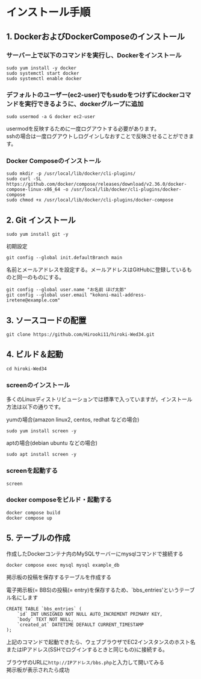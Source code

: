 # インストール手順

## 1. DockerおよびDockerComposeのインストール

### サーバー上で以下のコマンドを実行し、Dockerをインストール

    sudo yum install -y docker 
    sudo systemctl start docker 
    sudo systemctl enable docker
 
### デフォルトのユーザー(ec2-user)でもsudoをつけずにdockerコマンドを実行できるように、dockerグループに追加

    sudo usermod -a G docker ec2-user

usermodを反映するために一度ログアウトする必要があります。  
sshの場合は一度ログアウトしログインしなおすことで反映させることができます。
  　
### Docker Composeのインストール

    sudo mkdir -p /usr/local/lib/docker/cli-plugins/
    sudo curl -SL https://github.com/docker/compose/releases/download/v2.36.0/docker-compose-linux-x86_64 -o /usr/local/lib/docker/cli-plugins/docker-compose
    sudo chmod +x /usr/local/lib/docker/cli-plugins/docker-compose

## 2. Git インストール

    sudo yum install git -y

初期設定

    git config --global init.defaultBranch main

  名前とメールアドレスを設定する。メールアドレスはGitHubに登録しているものと同一のものにする。

    git config --global user.name "お名前 ほげ太郎"
    git config --global user.email "kokoni-mail-address-iretene@example.com"

## 3. ソースコードの配置

    git clone https://github.com/Hirooki11/hiroki-Wed34.git

## 4. ビルド＆起動

    cd hiroki-Wed34

### screenのインストール

多くのLinuxディストリビューションでは標準で入っていますが，インストール方法は以下の通りです。  

yumの場合(amazon linux2, centos, redhat などの場合)

    sudo yum install screen -y

aptの場合(debian ubuntu などの場合)

    sudo apt install screen -y

### screenを起動する

    screen

### docker composeをビルド・起動する

    docker compose build
    docker compose up

## 5. テーブルの作成

作成したDockerコンテナ内のMySQLサーバーにmysqlコマンドで接続する

    docker compose exec mysql mysql example_db

掲示板の投稿を保存するテーブルを作成する  

電子掲示板(= BBS)の投稿(= entry)を保存するため、`bbs_entries'というテーブル名にします

    CREATE TABLE `bbs_entries` (
        `id` INT UNSIGNED NOT NULL AUTO_INCREMENT PRIMARY KEY,
        `body` TEXT NOT NULL,
        `created_at` DATETIME DEFAULT CURRENT_TIMESTAMP
    ); 

上記のコマンドで起動できたら、ウェブブラウザでEC2インスタンスのホスト名またはIPアドレス(SSHでログインするときと同じもの)に接続する。  

ブラウザのURLに`http://IPアドレス/bbs.php`と入力して開いてみる  
掲示板が表示されたら成功
